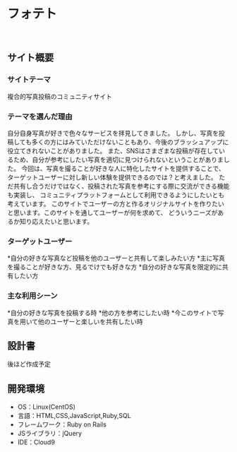 # フォテト
​
## サイト概要
### サイトテーマ
複合的写真投稿のコミュニティサイト
​
### テーマを選んだ理由
自分自身写真が好きで色々なサービスを拝見してきました。
しかし、写真を投稿しても多くの方にはみていただけないこともあり、今後のブラッシュアップに役立てきれないことがありました。
また、SNSはさまざまな投稿が存在しているため、自分が参考にしたい写真を適切に見つけられないということがありました。
今回は、写真を撮ることが好きな人に特化したサイトを提供することで、ターゲットユーザーに対し新しい体験を提供できるのでは？と考えました。
ただ共有し合うだけではなく、投稿された写真を参考にする際に交流ができる機能も実装し、
コミュニティプラットフォームとして利用できるようにしたいとも考えています。
このサイトでユーザーの方と作るオリジナルサイトを作りたいと思います。このサイトを通してユーザーが何を求めて、
どういうニーズがあるか知り応えたいと思います。
### ターゲットユーザー
*自分の好きな写真など投稿を他のユーザーと共有して楽しみたい方
*主に写真を撮ることが好きな方、見るでけでも好きな方
*自分の好きな写真を限定的に共有したい方
​
### 主な利用シーン
*自分の好きな写真を投稿する時
*他の方を参考にしたい時
*今このサイトで写真を用いて他のユーザーと楽しいを共有したい時

## 設計書
後ほど作成予定
​
## 開発環境
- OS：Linux(CentOS)
- 言語：HTML,CSS,JavaScript,Ruby,SQL
- フレームワーク：Ruby on Rails
- JSライブラリ：jQuery
- IDE：Cloud9
​
